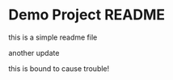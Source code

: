 # Demo Project README

this is a simple readme file

another update

this is bound to cause trouble!
